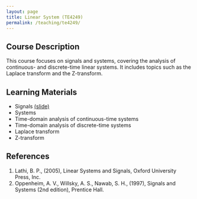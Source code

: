 ```yaml
---
layout: page
title: Linear System (TE4249)
permalink: /teaching/te4249/
--- 
```


## Course Description
This course focuses on signals and systems, covering the analysis of continuous- and discrete-time linear systems. It includes topics such as the Laplace transform and the Z-transform.

## Learning Materials

* Signals [(slide)](/teaching/te4249/lecture1.pdf)
* Systems
* Time-domain analysis of continuous-time systems
* Time-domain analysis of discrete-time systems
* Laplace transform
* Z-transform

## References

1. Lathi, B. P., (2005), Linear Systems and Signals, Oxford University Press, Inc.
1. Oppenheim, A. V., Willsky, A. S., Nawab, S. H., (1997), Signals and Systems (2nd edition), Prentice Hall.
